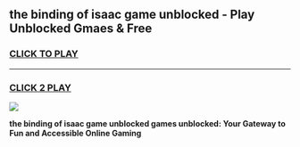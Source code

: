 
## the binding of isaac game unblocked - Play Unblocked Gmaes & Free
<h3>
<a href="https://news.freeplayer.one?title=the_binding_of_isaac_game_unblocked&ref=23F">CLICK TO PLAY</a></h3>
<hr>

<h3>
<a href="https://news.freeplayer.one?title=the_binding_of_isaac_game_unblocked&ref=23F">CLICK 2 PLAY</a>
  
</h3>

<a href="https://news.freeplayer.one?title=the_binding_of_isaac_game_unblocked&ref=23F/"><img src="https://clearcache.store/games.png"></a>


**the binding of isaac game unblocked games unblocked: Your Gateway to Fun and Accessible Online Gaming**

